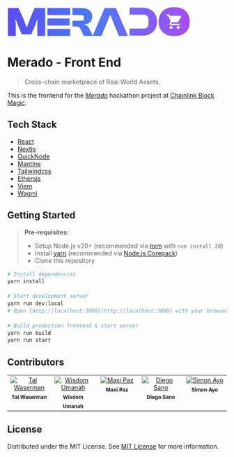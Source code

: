 <!-- markdownlint-disable -->

![Merado logo](https://github.com/cross-chain-market/chainlink-hackathon2024-web/blob/main/public/logo.svg?raw=true)

<!-- markdownlint-restore -->

# Merado - Front End

> Cross-chain marketplace of Real World Assets.

This is the frontend for the _[Merado](https://merado.vercel.app)_ hackathon project at [Chainlink Block Magic](https://chain.link/hackathon).

## Tech Stack

- [React](https://react.dev/)
- [Nextjs](https://nextjs.org/)
- [QuickNode](https://www.quicknode.com/)
- [Mantine](https://mantine.dev/)
- [Tailwindcss](https://tailwindcss.com/)
- [Ethersjs](https://docs.ethers.org/v6/)
- [Viem](https://viem.sh/)
- [Wagmi](https://wagmi.sh/)

## Getting Started

> **Pre-requisites:**
>
> - Setup Node.js v20+ (recommended via [nvm](https://github.com/nvm-sh/nvm) with `nvm install 20`)
> - Install [yarn](https://yarnpkg.com/getting-started/install) (recommended via [Node.js Corepack](https://nodejs.org/api/corepack.html))
> - Clone this repository

```bash
# Install dependencies
yarn install

# Start development server
yarn run dev:local
# Open [http://localhost:3000](http://localhost:3000) with your browser to see the dApp running.

# Build production frontend & start server
yarn run build
yarn run start
```

## Contributors

<!-- markdownlint-disable -->

<table>
  <tbody>
    <tr>
      <td align="center" valign="top" width="20%"><a href="https://github.com/talwaserman"><img src="https://avatars.githubusercontent.com/talwaserman?v=3?s=100" width="100px;" alt="Tal Waserman"/><br /><sub><b>Tal Waserman</b></sub></a></td>
      <td align="center" valign="top" width="20%"><a href="http://wisdom-umanah.super.site/"><img src="https://media.licdn.com/dms/image/D4D03AQHYoWLAkfiVEg/profile-displayphoto-shrink_200_200/0/1705060796514?e=1722470400&v=beta&t=mlRRiJCMbpF3gjz3eiFMLaVWfjFJ6MYoqVIBL1Dt_9A" width="100px;" alt="Wisdom Umanah"/><br /><sub><b>Wisdom Umanah</b></sub></a></td>
      <td align="center" valign="top" width="20%"><a href="https://github.com/maxipaz"><img src="https://avatars.githubusercontent.com/maxipaz?v=3?s=100" width="100px;" alt="Maxi Paz"/><br /><sub><b>Maxi Paz</b></sub></a></td>
      <td align="center" valign="top" width="20%"><a href="https://github.com/diegosano"><img src="https://avatars.githubusercontent.com/diegosano?v=3?s=100" width="100px;" alt="Diego Sano"/><br /><sub><b>Diego Sano</b></sub></a></td>
      <td align="center" valign="top" width="20%"><a href="https://github.com/simonayo1"><img src="https://avatars.githubusercontent.com/simonayo1?v=3?s=100" width="100px;" alt="Simon Ayo"/><br /><sub><b>Simon Ayo</b></sub></a></td>
    </tr>
  </tbody>
</table>

<!-- markdownlint-restore -->

## License

Distributed under the MIT License. See [MIT License](https://github.com/cross-chain-market/chainlink-hackathon2024-web/blob/main/LICENSE) for more information.
